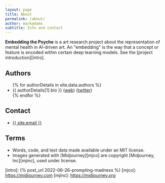 ```yaml
---
layout: page
title: About
permalink: /about/
author: markadams
subtitle: Info and contact
---
```


**Embedding the Psyche** is a art research project about the representation of mental health in AI-driven art. An "embedding" is the way that a concept or feature is encoded within certain deep learning models. See the [project introduction][intro].

## Authors

<ul>
{% for authorDetails in site.data.authors %}
	<li>{{ authorDetails[1].bio }} (<a href="{{ authorDetails[1].uri }}">web</a>) (<a href="https://twitter.com/{{ authorDetails[1].twitter_username }}">twitter</a>)</li>
{% endfor %}
</ul>

## Contact

<ul>
  <li>
	<a href="{{ site.email | prepend: "mailto:" }}">
	  {{ site.email }}
	</a>
  </li>
</ul>

## Terms

- Words, code, and text data made available under an MIT license.
- Images generated with [Midjourney][mjco] are copyright [Midjourney, Inc][mjinc], used under license.

[intro]: {% post_url 2022-06-26-prompting-madness %}
[mjco]: https://midjourney.com
[mjinc]: https://midjourney.org
